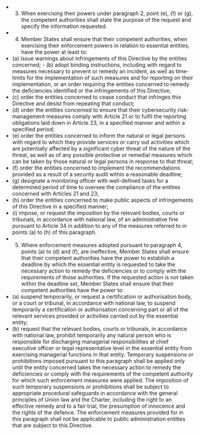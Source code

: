 - 3. When exercising their powers under paragraph 2, point (e), (f) or (g), the competent authorities shall state the purpose of the request and specify the information requested.
- 4. Member States shall ensure that their competent authorities, when exercising their enforcement powers in relation to essential entities, have the power at least to:
- (a) issue warnings about infringements of this Directive by the entities concerned; - (b) adopt binding instructions, including with regard to measures necessary to prevent or remedy an incident, as well as time-limits for the implementation of such measures and for reporting on their implementation, or an order requiring the entities concerned to remedy the deficiencies identified or the infringements of this Directive;
- (c) order the entities concerned to cease conduct that infringes this Directive and desist from repeating that conduct;
- (d) order the entities concerned to ensure that their cybersecurity risk-management measures comply with Article 21 or to fulfil the reporting obligations laid down in Article 23, in a specified manner and within a specified period;
- (e) order the entities concerned to inform the natural or legal persons with regard to which they provide services or carry out activities which are potentially affected by a significant cyber  threat of  the nature of  the threat, as well as of any possible  protective  or  remedial  measures  which  can  be  taken  by  those  natural  or  legal  persons  in  response  to  that threat;
- (f) order  the  entities  concerned  to  implement  the  recommendations  provided  as  a  result  of  a  security  audit  within  a reasonable deadline;
- (g) designate a monitoring officer with well-defined tasks for a determined period of time to oversee the compliance of the entities concerned with Articles 21 and 23;
- (h) order the entities concerned to make public aspects of infringements of this Directive in a specified manner;
- (i) impose, or request the imposition by the relevant bodies, courts or  tribunals, in accordance with national law, of an administrative  fine  pursuant  to  Article  34  in  addition  to  any  of  the  measures  referred  to  in  points  (a)  to  (h)  of  this paragraph.
- 5. Where enforcement measures adopted pursuant to paragraph 4, points (a) to (d) and (f), are ineffective, Member States shall  ensure  that  their  competent  authorities  have  the  power  to  establish  a  deadline  by  which  the  essential  entity  is requested to take the necessary action to remedy the deficiencies or to comply with the requirements of those authorities. If  the  requested  action  is  not  taken  within  the  deadline  set,  Member  States  shall  ensure  that  their  competent  authorities have the power to:
- (a) suspend  temporarily,  or  request  a  certification  or  authorisation  body,  or  a  court  or  tribunal,  in  accordance  with national  law,  to  suspend  temporarily  a  certification  or  authorisation  concerning  part  or  all  of  the  relevant  services provided or activities carried out by the essential entity;
- (b) request that the relevant bodies, courts or tribunals, in accordance with national law, prohibit temporarily any natural person who is responsible for discharging managerial responsibilities at chief executive officer or legal representative level in the essential entity from exercising managerial functions in that entity.
Temporary suspensions or prohibitions imposed pursuant to this paragraph shall be applied only until the entity concerned takes  the  necessary  action  to  remedy  the  deficiencies  or  comply  with  the  requirements  of  the  competent  authority  for which such enforcement measures were applied. The imposition of such temporary suspensions or prohibitions shall be subject  to  appropriate  procedural  safeguards  in  accordance  with  the  general  principles  of  Union  law  and  the  Charter, including the right to an effective remedy and to a fair trial, the presumption of innocence and the rights of the defence.
The enforcement measures provided for in this paragraph shall not be applicable to public administration entities that are subject to this Directive.
